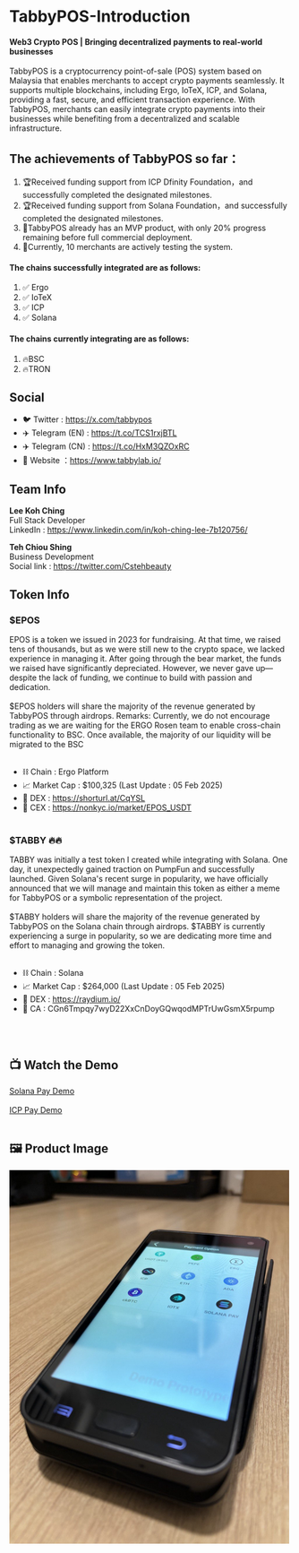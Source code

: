 # TabbyPOS-Introduction
#### Web3 Crypto POS | Bringing decentralized payments to real-world businesses<br>
TabbyPOS is a cryptocurrency point-of-sale (POS) system based on Malaysia that enables merchants to accept crypto payments seamlessly. It supports multiple blockchains, including Ergo, IoTeX, ICP, and Solana, providing a fast, secure, and efficient transaction experience. With TabbyPOS, merchants can easily integrate crypto payments into their businesses while benefiting from a decentralized and scalable infrastructure.

## The achievements of TabbyPOS so far：<br>
1. 🏆Received funding support from ICP Dfinity Foundation，and successfully completed the designated milestones.<br>
2. 🏆Received funding support from Solana Foundation，and successfully completed the designated milestones.<br>
3. 🚀TabbyPOS already has an MVP product, with only 20% progress remaining before full commercial deployment.<br>
4. 🏪Currently, 10 merchants are actively testing the system.

#### The chains successfully integrated are as follows:<br>
1. ✅ Ergo
2. ✅ IoTeX 
3. ✅ ICP 
4. ✅ Solana 

#### The chains currently integrating are as follows: <br>
1. 🔥BSC
2. 🔥TRON

## Social<br>
- 🐦 Twitter : https://x.com/tabbypos<br>
- ✈️ Telegram (EN) : https://t.co/TCS1rxjBTL<br>
- ✈️ Telegram (CN) : https://t.co/HxM3QZOxRC<br>
- 🔗 Website ：https://www.tabbylab.io/<br>

## Team Info<br>
**Lee Koh Ching**<br>
Full Stack Developer<br>
LinkedIn : https://www.linkedin.com/in/koh-ching-lee-7b120756/<br>

**Teh Chiou Shing**<br>
Business Development<br>
Social link : https://twitter.com/Cstehbeauty<br>

## Token Info
### $EPOS<br>
EPOS is a token we issued in 2023 for fundraising. At that time, we raised tens of thousands, but as we were still new to the crypto space, we lacked experience in managing it. After going through the bear market, the funds we raised have significantly depreciated. However, we never gave up—despite the lack of funding, we continue to build with passion and dedication.<br><br>
$EPOS holders will share the majority of the revenue generated by TabbyPOS through airdrops.
Remarks: Currently, we do not encourage trading as we are waiting for the ERGO Rosen team to enable cross-chain functionality to BSC. Once available, the majority of our liquidity will be migrated to the BSC
<br><br>
- ⛓️ Chain : Ergo Platform<br>
- 📈 Market Cap : $100,325 (Last Update : 05 Feb 2025)<br>
- 🏦 DEX : https://shorturl.at/CqYSL<br>
- 🏦 CEX : https://nonkyc.io/market/EPOS_USDT<br><br>

### $TABBY 🔥🔥<br>
TABBY was initially a test token I created while integrating with Solana. One day, it unexpectedly gained traction on PumpFun and successfully launched. Given Solana's recent surge in popularity, we have officially announced that we will manage and maintain this token as either a meme for TabbyPOS or a symbolic representation of the project.<br><br>
$TABBY holders will share the majority of the revenue generated by TabbyPOS on the Solana chain through airdrops. $TABBY is currently experiencing a surge in popularity, so we are dedicating more time and effort to managing and growing the token.<br><br>

- ⛓️ Chain : Solana<br>
- 📈 Market Cap : $264,000 (Last Update : 05 Feb 2025)<br>
- 🏦 DEX : https://raydium.io/ <br>
- 📜 CA : CGn6Tmpqy7wyD22XxCnDoyGQwqodMPTrUwGsmX5rpump <br>

<br><br>
## 📺 Watch the Demo<br>
[Solana Pay Demo](https://x.com/tabbypos/status/1871878777942536606/video/1)
<br><br>
[ICP Pay Demo](https://x.com/i/status/1791378929812705525)
<br><br>
## 🖼️ Product Image<br>
<img src="images/tabbypos_product_01.jpg" alt="TabbyPOS Logo" width="500">




